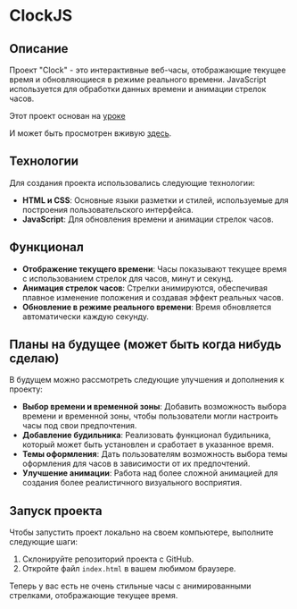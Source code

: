 # ClockJS

## Описание

Проект "Clock" - это интерактивные веб-часы, отображающие текущее время и обновляющиеся в режиме реального времени. JavaScript используется для обработки данных времени и анимации стрелок часов.

Этот проект основан на [уроке](https://www.youtube.com/watch?v=xu87YWbr4X0&list=PLu8EoSxDXHP6CGK4YVJhL_VWetA865GOH) 

И может быть просмотрен вживую [здесь](https://nillks.github.io/clockJS/).

## Технологии

Для создания проекта использовались следующие технологии:

- **HTML и CSS**: Основные языки разметки и стилей, используемые для построения пользовательского интерфейса.
- **JavaScript**: Для обновления времени и анимации стрелок часов.

## Функционал

- **Отображение текущего времени**: Часы показывают текущее время с использованием стрелок для часов, минут и секунд.
- **Анимация стрелок часов**: Стрелки анимируются, обеспечивая плавное изменение положения и создавая эффект реальных часов.
- **Обновление в режиме реального времени**: Время обновляется автоматически каждую секунду.

## Планы на будущее (может быть когда нибудь сделаю)

В будущем можно рассмотреть следующие улучшения и дополнения к проекту:

- **Выбор времени и временной зоны**: Добавить возможность выбора времени и временной зоны, чтобы пользователи могли настроить часы под свои предпочтения.
- **Добавление будильника**: Реализовать функционал будильника, который может быть установлен и сработает в указанное время.
- **Темы оформления**: Дать пользователям возможность выбора темы оформления для часов в зависимости от их предпочтений.
- **Улучшение анимации**: Работа над более сложной анимацией для создания более реалистичного визуального восприятия.

## Запуск проекта

Чтобы запустить проект локально на своем компьютере, выполните следующие шаги:

1. Склонируйте репозиторий проекта с GitHub.
2. Откройте файл `index.html` в вашем любимом браузере.

Теперь у вас есть не очень стильные часы с анимированными стрелками, отображающие текущее время.

